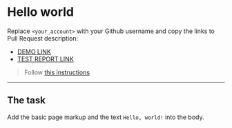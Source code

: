 # Hello world
Replace `<your_account>` with your Github username and copy the links to Pull Request description:
- [DEMO LINK](https://krasnobokydima.github.io/layout_hello-world/)
- [TEST REPORT LINK](https://krasnobokydima.github.io/layout_hello-world/report/html_report/)

> Follow [this instructions](https://mate-academy.github.io/layout_task-guideline/#how-to-solve-the-layout-tasks-on-github)
___

## The task 
Add the basic page markup and the text `Hello, world!` into the body.

